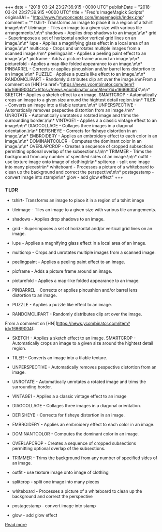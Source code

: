 +++
date = "2018-03-24 23:27:39.915 +0000 UTC"
publishDate = "2018-03-24 23:27:39.915 +0000 UTC"
title = "Fred's ImageMagick Scripts"
originalUrl = "http://www.fmwconcepts.com/imagemagick/index.php"
comment = "* tshirt- Transforms an image to place it in a region of a tshirt image\n\n* tileimage - Tiles an image to a given size with various tile arrangements.\n\n* shadows - Applies drop shadows to an image.\n\n* grid - Superimposes a set of horizontal and/or vertical grid lines on an image.\n\n* lupe - Applies a magnifying glass effect in a local area of an image.\n\n* multicrop - Crops and unrotates multiple images from a scanned image.\n\n* peelingpaint - Applies a peeling paint effect to an image.\n\n* picframe - Adds a picture frame around an image.\n\n* picturefold - Applies a map-like folded appearance to an image.\n\n* PINBARREL - Corrects or applies pincushion and/or barrel lens distortion to an image.\n\n* PUZZLE - Applies a puzzle like effect to an image.\n\n* RANDOMCLIPART - Randomly distributes clip art over the image.\n\nFrom a comment on [HN](<a href=\"https://news.ycombinator.com/item?id=16669004\">https://news.ycombinator.com/item?id=16669004</a>):\n\n* SKETCH - Applies a sketch effect to an image. SMARTCROP - Automatically crops an image to a given size around the hightest detail region.\n\n* TILER - Converts an image into a tilable texture.\n\n* UNPERSPECTIVE - Automatically removes pespective distortion from an image.\n\n* UNROTATE - Automatically unrotates a rotated image and trims the surrounding border.\n\n* VINTAGE1 - Applies a a classic vintage effect to an image\n\n* DIAGCOLLAGE - Collages three images in a diagonal orientation.\n\n* DEFISHEYE - Corrects for fisheye distortion in an image.\n\n* EMBROIDERY - Applies an embroidery effect to each color in an image.\n\n* DOMINANTCOLOR - Computes the dominant color in an image.\n\n* OVERLAPCROP - Creates a sequence of cropped subsections permitting optional overlap of the subsections.\n\n* TRIMMER - Trims the background from any number of specified sides of an image.\n\n* outfit - use texture image onto image of clothing\n\n* splitcrop - split one image into many pieces\n\n* whiteboard - Processes a picture of a whiteboard to clean up the background and correct the perspective\n\n* postagestamp - convert image into stamp\n\n* glow - add glow effect"
+++

### TLDR

* tshirt- Transforms an image to place it in a region of a tshirt image

* tileimage - Tiles an image to a given size with various tile arrangements.

* shadows - Applies drop shadows to an image.

* grid - Superimposes a set of horizontal and/or vertical grid lines on an image.

* lupe - Applies a magnifying glass effect in a local area of an image.

* multicrop - Crops and unrotates multiple images from a scanned image.

* peelingpaint - Applies a peeling paint effect to an image.

* picframe - Adds a picture frame around an image.

* picturefold - Applies a map-like folded appearance to an image.

* PINBARREL - Corrects or applies pincushion and/or barrel lens distortion to an image.

* PUZZLE - Applies a puzzle like effect to an image.

* RANDOMCLIPART - Randomly distributes clip art over the image.

From a comment on [HN](<a href="https://news.ycombinator.com/item?id=16669004">https://news.ycombinator.com/item?id=16669004</a>):

* SKETCH - Applies a sketch effect to an image. SMARTCROP - Automatically crops an image to a given size around the hightest detail region.

* TILER - Converts an image into a tilable texture.

* UNPERSPECTIVE - Automatically removes pespective distortion from an image.

* UNROTATE - Automatically unrotates a rotated image and trims the surrounding border.

* VINTAGE1 - Applies a a classic vintage effect to an image

* DIAGCOLLAGE - Collages three images in a diagonal orientation.

* DEFISHEYE - Corrects for fisheye distortion in an image.

* EMBROIDERY - Applies an embroidery effect to each color in an image.

* DOMINANTCOLOR - Computes the dominant color in an image.

* OVERLAPCROP - Creates a sequence of cropped subsections permitting optional overlap of the subsections.

* TRIMMER - Trims the background from any number of specified sides of an image.

* outfit - use texture image onto image of clothing

* splitcrop - split one image into many pieces

* whiteboard - Processes a picture of a whiteboard to clean up the background and correct the perspective

* postagestamp - convert image into stamp

* glow - add glow effect

[Read more](http://www.fmwconcepts.com/imagemagick/index.php)
